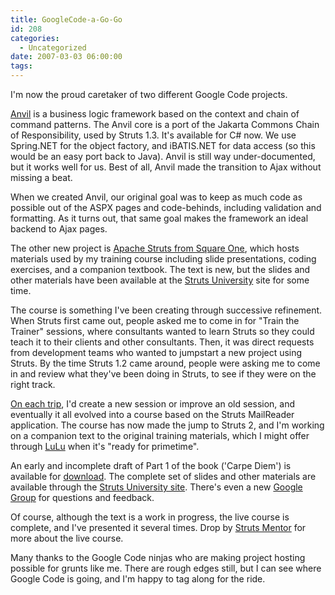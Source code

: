```yaml
---
title: GoogleCode-a-Go-Go
id: 208
categories:
  - Uncategorized
date: 2007-03-03 06:00:00
tags:
---
```


I'm now the proud caretaker of two different Google Code projects.

[Anvil](http://code.google.com/p/anvil/) is a business logic framework based on the context and chain of command patterns. The Anvil core is a port of the Jakarta Commons Chain of Responsibility, used by Struts 1.3\. It's available for C# now. We use Spring.NET for the object factory, and iBATIS.NET for data access (so this would be an easy port back to Java). Anvil is still way under-documented, but it works well for us. Best of all, Anvil made the transition to Ajax without missing a beat.

When we created Anvil, our original goal was to keep as much code as possible out of the ASPX pages and code-behinds, including validation and formatting. As it turns out, that same goal makes the framework an ideal backend to Ajax pages.

The other new project is [Apache Struts from Square One](http://code.google.com/p/sq1-struts2/), which hosts materials used by my training course including slide presentations, coding exercises, and a companion textbook. The text is new, but the slides and other materials have been available at the [Struts University](http://www.strutsuniversity.org/) site for some time.

The course is something I've been creating through successive refinement. When Struts first came out, people asked me to come in for "Train the Trainer" sessions, where consultants wanted to learn Struts so they could teach it to their clients and other consultants. Then, it was direct requests from development teams who wanted to jumpstart a new project using Struts. By the time Struts 1.2 came around, people were asking me to come in and review what they've been doing in Struts, to see if they were on the right track.

[On each trip](http://husted.com/ted/vita.html), I'd create a new session or improve an old session, and eventually it all evolved into a course based on the Struts MailReader application. The course has now made the jump to Struts 2, and I'm working on a companion text to the original training materials, which I might offer through [LuLu](http://lulu.com/) when it's "ready for primetime".

An early and incomplete draft of Part 1 of the book ('Carpe Diem') is available for [download](http://sourceforge.net/project/showfiles.php?group_id=49385&amp;package_id=223769&amp;release_id=490486). The complete set of slides and other materials are available through the [Struts University site](http://www.strutsuniversity.org/). There's even a new [Google Group](http://groups.google.com/group/sq1-struts2) for questions and feedback.

Of course, although the text is a work in progress, the live course is complete, and I've presented it several times. Drop by [Struts Mentor](http://www.strutsmentor.com/) for more about the live course.

Many thanks to the Google Code ninjas who are making project hosting possible for grunts like me. There are rough edges still, but I can see where Google Code is going, and I'm happy to tag along for the ride.